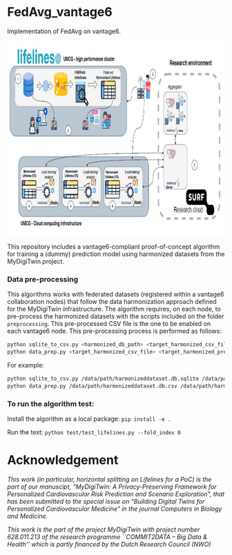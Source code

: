 # FedAvg_vantage6
Implementation of FedAvg on vantage6.

<p align="center">
  <img height="450" src="research_infra_mdt_poc.JPG">
</p>


This repository includes a vantage6-compliant proof-of-concept algorithm for training a (dummy) prediction model using harmonized datasets from the MyDigiTwin project.

### Data pre-processing

This algorithms works with federated datasets (registered within a vantage6 collaboration nodes) that follow the data harmonization approach defined for the MyDigiTwin infrastructure. The algorithm requires, on each node, to pre-process the harmonized datasets with the scripts included on the folder `preprocessing`. This pre-processed CSV file is the one to be enabled on each vantage6 node. This pre-processing process is performed as follows:

```bash
python sqlite_to_csv.py <harmonized_db_path> <target_harmonized_csv_file>
python data_prep.py <target_harmonized_csv_file> <target_harmonized_preprocessed_csv_file>
```

For example:
```bash
python sqlite_to_csv.py /data/path/harmonizeddataset.db.sqlite /data/path/harmonizeddataset.db.csv
python data_prep.py /data/path/harmonizeddataset.db.csv /data/path/harmonizeddataset.db.preprocessed.csv
```

### To run the algorithm test:

Install the algorithm as a local package:
`pip install -e .`

Run the test:
`python test/test_lifelines.py --fold_index 0`


# Acknowledgement

_This work (in particular, horizontal splitting on Lifelines for a PoC) is the part of our manuscipt, "MyDigiTwin: A Privacy-Preserving Framework for Personalized Cardiovascular Risk Prediction and Scenario Exploration", that has been submitted to  the special issue on "Building Digital Twins for Personalized Cardiovascular Medicine" in the journal Computers in Biology and Medicine._


_This work is the part of the project MyDigiTwin with project number 628.011.213 of the research programme ``COMMIT2DATA – Big Data & Health'' which is partly financed by the Dutch Research Council (NWO)_

